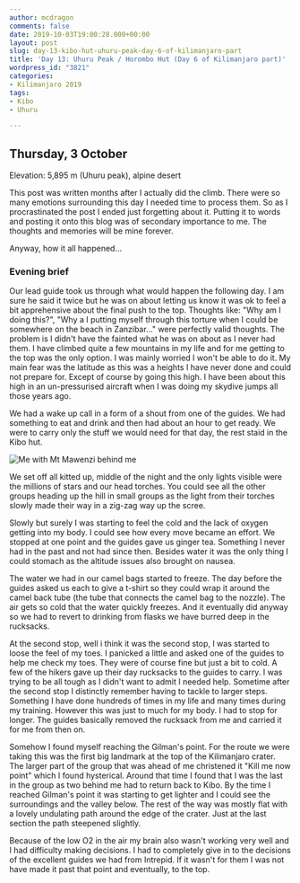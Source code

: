 ```yaml
---
author: mcdragon
comments: false
date: 2019-10-03T19:00:28.000+00:00
layout: post
slug: day-13-kibo-hut-uhuru-peak-day-6-of-kilimanjaro-part
title: 'Day 13: Uhuru Peak / Horombo Hut (Day 6 of Kilimanjaro part)'
wordpress_id: "3821"
categories:
- Kilimanjaro 2019
tags:
- Kibo
- Uhuru

---
```

## Thursday, 3 October

Elevation: 5,895 m (Uhuru peak), alpine desert

This post was written months after I actually did the climb. There were so many emotions surrounding this day I needed time to process them. So as I procrastinated the post I ended just forgetting about it. Putting it to words and posting it onto this blog was of secondary importance to me. The thoughts and memories will be mine forever.

Anyway, how it all happened...

### Evening brief

Our lead guide took us through what would happen the following day. I am sure he said it twice but he was on about letting us know it was ok to feel a bit apprehensive about the final push to the top. Thoughts like: "Why am I doing this?", "Why a I putting myself through this torture when I could be somewhere on the beach in Zanzibar..." were perfectly valid thoughts. The problem is I didn't have the fainted what he was on about as I never had them. I have climbed quite a few mountains in my life and for me getting to the top was the only option. I was mainly worried I won't be able to do it. My main fear was the latitude as this was a heights I have never done and could not prepare for. Except of course by going this high. I have been about this high in an un-pressurised aircraft when I was doing my skydive jumps all those years ago.

We had a wake up call in a form of a shout from one of the guides. We had something to eat and drink and then had about an hour to get ready. We were to carry only the stuff we would need for that day, the rest staid in the Kibo hut.

![Me with Mt Mawenzi behind me](https://img.mcdowell.si/2019/10/2019-10-02-11.14.02.resized.jpg "Me with Mt Mawenzi behind me")

We set off all kitted up, middle of the night and the only lights visible were the millions of stars and our head torches. You could see all the other groups heading up the hill in small groups as the light from their torches slowly made their way in a zig-zag way up the scree. 

Slowly but surely I was starting to feel the cold and the lack of oxygen getting into my body. I could see how every move became an effort. We stopped at one point and the guides gave us ginger tea. Something I never had in the past and not had since then. Besides water it was the only thing I could stomach as the altitude issues also brought on nausea. 

The water we had in our camel bags started to freeze. The day before the guides asked us each to give a t-shirt so they could wrap it around the camel back tube (the tube that connects the camel bag to the nozzle). The air gets so cold that the water quickly freezes. And it eventually did anyway so we had to revert to drinking from flasks we have burred deep in the rucksacks. 

At the second stop, well i think it was the second stop, I was started to loose the feel of my toes. I panicked a little and asked one of the guides to help me check my toes. They were of course fine but just a bit to cold. A few of the hikers gave up their day rucksacks to the guides to carry. I was trying to be all tough as I didn't want to admit I needed help. Sometime after the second stop I distinctly remember having to tackle to larger steps. Something I have done hundreds of times in my life and many times during my training. However this was just to much for my body. I had to stop for longer. The guides basically removed the rucksack from me and carried it for me from then on. 

Somehow I found myself reaching the Gilman's point. For the route we were taking this was the first big landmark at the top of the Kilimanjaro crater. The larger part of the group that was ahead of me christened it "Kill me now point" which I found hysterical. Around that time I found that I was the last in the group as two behind me had to return back to Kibo. By the time I reached Gilman's point it was starting to get lighter and I could see the surroundings and the valley below. The rest of the way was mostly flat with a lovely undulating path around the edge of the crater. Just at the last section the path steepened slightly.

Because of the low O2 in the air my brain also wasn't working very well and I had difficulty making decisions. I had to completely give in to the decisions of the excellent guides we had from Intrepid. If it wasn't for them I was not have made it past that point and eventually, to the top.